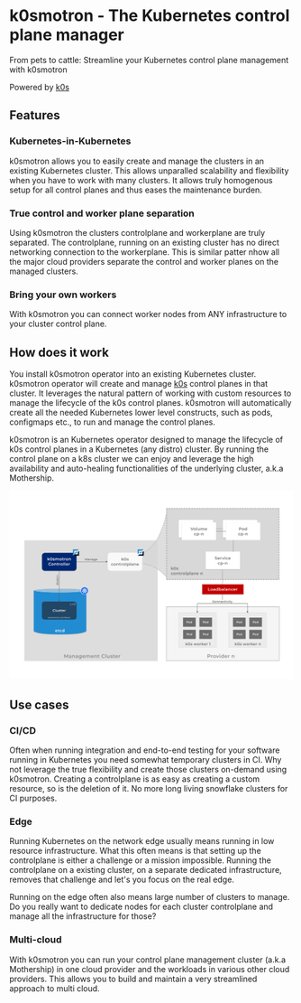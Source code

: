 # k0smotron - The Kubernetes control plane manager

From pets to cattle: Streamline your Kubernetes control plane management with k0smotron

Powered by [k0s](https://docs.k0sproject.io)

## Features

### Kubernetes-in-Kubernetes

k0smotron allows you to easily create and manage the clusters in an existing Kubernetes cluster. This allows unparalled scalability and flexibility when you have to work with many clusters. It allows truly homogenous setup for all control planes and thus eases the maintenance burden.

### True control and worker plane separation

Using k0smotron the clusters controlplane and workerplane are truly separated. The controlplane, running on an existing cluster has no direct networking connection to the workerplane. This is similar patter nhow all the major cloud providers separate the control and worker planes on the managed clusters. 

### Bring your own workers

With k0smotron you can connect worker nodes from ANY infrastructure to your cluster control plane. 

## How does it work

You install k0smotron operator into an existing Kubernetes cluster. k0smotron operator will create and manage [k0s](https://docs.k0sproject.io) control planes in that cluster. It leverages the natural pattern of working with custom resources to manage the lifecycle of the k0s control planes. k0smotron will automatically create all the needed Kubernetes lower level constructs, such as pods, configmaps etc., to run and manage the control planes.

k0smotron is an Kubernetes operator designed to manage the lifecycle of k0s control planes in a Kubernetes (any distro) cluster. By running the control plane on a k8s cluster we can enjoy and leverage the high availability and auto-healing functionalities of the underlying cluster, a.k.a Mothership.

![](img/k0smotron.png)

## Use cases

### CI/CD

Often when running integration and end-to-end testing for your software running in Kubernetes you need somewhat temporary clusters in CI. Why not leverage the true flexibility and create those clusters on-demand using k0smotron. Creating a controlplane is as easy as creating a custom resource, so is the deletion of it. No more long living snowflake clusters for CI purposes.

### Edge

Running Kubernetes on the network edge usually means running in low resource infrastructure. What this often means is that setting up the controlplane is either a challenge or a mission impossible. Running the controlplane on a existing cluster, on a separate dedicated infrastructure, removes that challenge and let's you focus on the real edge. 

Running on the edge often also means large number of clusters to manage. Do you really want to dedicate nodes for each cluster controlplane and manage all the infrastructure for those?

### Multi-cloud

With k0smotron you can run your control plane management cluster (a.k.a Mothership) in one cloud provider and the workloads in various other cloud providers. This allows you to build and maintain a very streamlined approach to multi cloud.